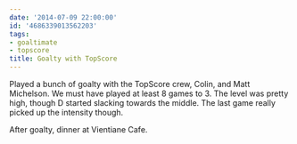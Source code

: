 ```yaml
---
date: '2014-07-09 22:00:00'
id: '4686339013562203'
tags:
- goaltimate
- topscore
title: Goalty with TopScore
---
```


Played a bunch of goalty with the TopScore crew, Colin, and Matt Michelson. We must have played at least 8 games to 3. The level was pretty high, though D started slacking towards the middle. The last game really picked up the intensity though.

After goalty, dinner at Vientiane Cafe.
